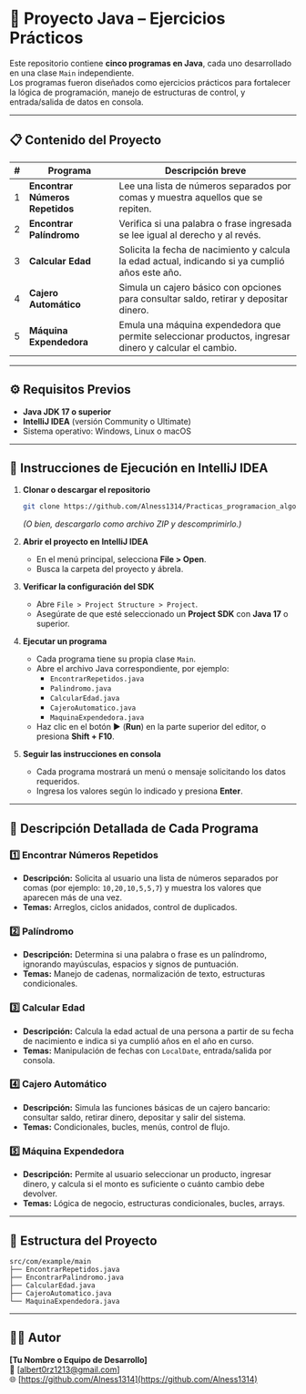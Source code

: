# 🧮 Proyecto Java – Ejercicios Prácticos

Este repositorio contiene **cinco programas en Java**, cada uno desarrollado en una clase `Main` independiente.  
Los programas fueron diseñados como ejercicios prácticos para fortalecer la lógica de programación, manejo de estructuras de control, y entrada/salida de datos en consola.

---

## 📋 Contenido del Proyecto

| # | Programa | Descripción breve |
|---|-----------|-------------------|
| 1 | **Encontrar Números Repetidos** | Lee una lista de números separados por comas y muestra aquellos que se repiten. |
| 2 | **Encontrar Palíndromo** | Verifica si una palabra o frase ingresada se lee igual al derecho y al revés. |
| 3 | **Calcular Edad** | Solicita la fecha de nacimiento y calcula la edad actual, indicando si ya cumplió años este año. |
| 4 | **Cajero Automático** | Simula un cajero básico con opciones para consultar saldo, retirar y depositar dinero. |
| 5 | **Máquina Expendedora** | Emula una máquina expendedora que permite seleccionar productos, ingresar dinero y calcular el cambio. |

---

## ⚙️ Requisitos Previos

- **Java JDK 17 o superior**  
- **IntelliJ IDEA** (versión Community o Ultimate)  
- Sistema operativo: Windows, Linux o macOS  

---

## 🚀 Instrucciones de Ejecución en IntelliJ IDEA

1. **Clonar o descargar el repositorio**
   ```bash
   git clone https://github.com/Alness1314/Practicas_programacion_algoritmos.git
   ```
   *(O bien, descargarlo como archivo ZIP y descomprimirlo.)*

2. **Abrir el proyecto en IntelliJ IDEA**
   - En el menú principal, selecciona **File > Open**.  
   - Busca la carpeta del proyecto y ábrela.

3. **Verificar la configuración del SDK**
   - Abre `File > Project Structure > Project`.  
   - Asegúrate de que esté seleccionado un **Project SDK** con **Java 17** o superior.

4. **Ejecutar un programa**
   - Cada programa tiene su propia clase `Main`.  
   - Abre el archivo Java correspondiente, por ejemplo:
     - `EncontrarRepetidos.java`
     - `Palindromo.java`
     - `CalcularEdad.java`
     - `CajeroAutomatico.java`
     - `MaquinaExpendedora.java`
   - Haz clic en el botón ▶️ (**Run**) en la parte superior del editor, o presiona **Shift + F10**.

5. **Seguir las instrucciones en consola**
   - Cada programa mostrará un menú o mensaje solicitando los datos requeridos.  
   - Ingresa los valores según lo indicado y presiona **Enter**.

---

## 🧠 Descripción Detallada de Cada Programa

### 1️⃣ Encontrar Números Repetidos
- **Descripción:** Solicita al usuario una lista de números separados por comas (por ejemplo: `10,20,10,5,5,7`) y muestra los valores que aparecen más de una vez.  
- **Temas:** Arreglos, ciclos anidados, control de duplicados.  

### 2️⃣ Palíndromo
- **Descripción:** Determina si una palabra o frase es un palíndromo, ignorando mayúsculas, espacios y signos de puntuación.  
- **Temas:** Manejo de cadenas, normalización de texto, estructuras condicionales.  

### 3️⃣ Calcular Edad
- **Descripción:** Calcula la edad actual de una persona a partir de su fecha de nacimiento e indica si ya cumplió años en el año en curso.  
- **Temas:** Manipulación de fechas con `LocalDate`, entrada/salida por consola.  

### 4️⃣ Cajero Automático
- **Descripción:** Simula las funciones básicas de un cajero bancario: consultar saldo, retirar dinero, depositar y salir del sistema.  
- **Temas:** Condicionales, bucles, menús, control de flujo.  

### 5️⃣ Máquina Expendedora
- **Descripción:** Permite al usuario seleccionar un producto, ingresar dinero, y calcula si el monto es suficiente o cuánto cambio debe devolver.  
- **Temas:** Lógica de negocio, estructuras condicionales, bucles, arrays.  

---

## 🧩 Estructura del Proyecto

```
src/com/example/main
├── EncontrarRepetidos.java
├── EncontrarPalindromo.java
├── CalcularEdad.java
├── CajeroAutomatico.java
└── MaquinaExpendedora.java
```

---

## 🧑‍💻 Autor

**[Tu Nombre o Equipo de Desarrollo]**  
📧 [albert0rz1213@gmail.com]  
🌐 [https://github.com/Alness1314](https://github.com/Alness1314)
